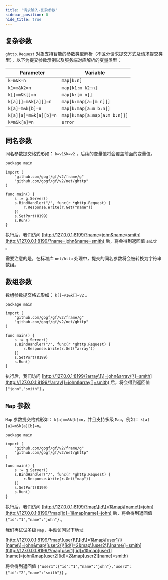 ```yaml
---
title: '请求输入-复杂参数'
sidebar_position: 0
hide_title: true
---
```


## 复杂参数

`ghttp.Request` 对象支持智能的参数类型解析（不区分请求提交方式及请求提交类型），以下为提交参数示例以及服务端对应解析的变量类型：

| Parameter | Variable |
| --- | --- |
| `k=m&k=n` | `map[k:n]` |
| `k1=m&k2=n` | `map[k1:m k2:n]` |
| `k[]=m&k[]=n` | `map[k:[m n]]` |
| `k[a][]=m&k[a][]=n` | `map[k:map[a:[m n]]]` |
| `k[a]=m&k[b]=n` | `map[k:map[a:m b:n]]` |
| `k[a][a]=m&k[a][b]=n` | `map[k:map[a:map[a:m b:n]]]` |
| `k=m&k[a]=n` | `error` |

## 同名参数

同名参数提交格式形如： `k=v1&k=v2` ，后续的变量值将会覆盖前面的变量值。

```
package main

import (
	"github.com/gogf/gf/v2/frame/g"
	"github.com/gogf/gf/v2/net/ghttp"
)

func main() {
	s := g.Server()
	s.BindHandler("/", func(r *ghttp.Request) {
		r.Response.Write(r.Get("name"))
	})
	s.SetPort(8199)
	s.Run()
}
```

执行后，我们访问 [http://127.0.0.1:8199/?name=john&name=smith](http://127.0.0.1:8199/?name=john&name=smith) 后，将会得到返回值 `smith` 。

需要注意的是，在标准库 `net/http` 处理中，提交的同名参数将会被转换为字符串数组。

## 数组参数

数组参数提交格式形如： `k[]=v1&k[]=v2` 。

```
package main

import (
	"github.com/gogf/gf/v2/frame/g"
	"github.com/gogf/gf/v2/net/ghttp"
)

func main() {
	s := g.Server()
	s.BindHandler("/", func(r *ghttp.Request) {
		r.Response.Write(r.Get("array"))
	})
	s.SetPort(8199)
	s.Run()
}
```

执行后，我们访问 [http://127.0.0.1:8199/?array\[\]=john&array\[\]=smith](http://127.0.0.1:8199/?array[]=john&array[]=smith) 后，将会得到返回值 `["john","smith"]` 。

## `Map` 参数

`Map` 参数提交格式形如： `k[a]=m&k[b]=n`，并且支持多级 `Map`，例如： `k[a][a]=m&k[a][b]=n`。

```
package main

import (
	"github.com/gogf/gf/v2/frame/g"
	"github.com/gogf/gf/v2/net/ghttp"
)

func main() {
	s := g.Server()
	s.BindHandler("/", func(r *ghttp.Request) {
		r.Response.Write(r.Get("map"))
	})
	s.SetPort(8199)
	s.Run()
}
```

执行后，我们访问 [http://127.0.0.1:8199/?map\[id\]=1&map\[name\]=john](http://127.0.0.1:8199/?map[id]=1&map[name]=john) 后，将会得到返回值 `{"id":"1","name":"john"}` 。

我们再试试多级 `Map`，手动访问以下地址

[http://127.0.0.1:8199/?map\[user1\]\[id\]=1&map\[user1\]\[name\]=john&map\[user2\]\[id\]=2&map\[user2\]\[name\]=smith](http://127.0.0.1:8199/?map[user1][id]=1&map[user1][name]=john&map[user2][id]=2&map[user2][name]=smith)

将会得到返回值 `{"user1":{"id":"1","name":"john"},"user2":{"id":"2","name":"smith"}}` 。
